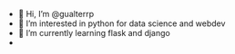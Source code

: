 - 👋 Hi, I’m @gualterrp
- 👀 I’m interested in python for data science and webdev
- 🌱 I’m currently learning flask and django
- 
<!---
gualterrp/gualterrp is a ✨ special ✨ repository because its `README.md` (this file) appears on your GitHub profile.
You can click the Preview link to take a look at your changes.
--->
